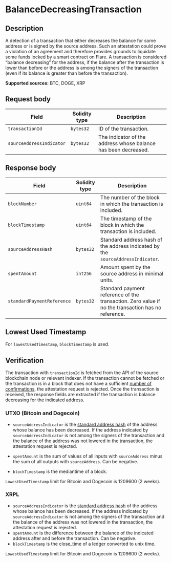 # BalanceDecreasingTransaction

## Description

A detection of a transaction that either decreases the balance for some address or is signed by the source address.
Such an attestation could prove a violation of an agreement and therefore provides grounds to liquidate some funds locked by a smart contract on Flare.
A transaction is considered “balance decreasing” for the address, if the balance after the transaction is lower than before or the address is among the signers of the transaction (even if its balance is greater than before the transaction).

**Supported sources:** BTC, DOGE, XRP

## Request body

| Field                    | Solidity type | Description                                                    |
| ------------------------ | ------------- | -------------------------------------------------------------- |
| `transactionId`          | `bytes32`     | ID of the transaction.                                         |
| `sourceAddressIndicator` | `bytes32`     | The indicator of the address whose balance has been decreased. |

## Response body

| Field                      | Solidity type | Description                                                                                       |
| -------------------------- | ------------- | ------------------------------------------------------------------------------------------------- |
| `blockNumber`              | `uint64`      | The number of the block in which the transaction is included.                                     |
| `blockTimestamp`           | `uint64`      | The timestamp of the block in which the transaction is included.                                  |
| `sourceAddressHash`        | `bytes32`     | Standard address hash of the address indicated by the `sourceAddressIndicator`.                   |
| `spentAmount`              | `int256`      | Amount spent by the source address in minimal units.                                              |
| `standardPaymentReference` | `bytes32`     | Standard payment reference of the transaction. Zero value if no the transaction has no reference. |

## Lowest Used Timestamp

For `lowestUsedTimestamp`, `blockTimestamp` is used.

## Verification

The transaction with `transactionId` is fetched from the API of the source blockchain node or relevant indexer.
If the transaction cannot be fetched or the transaction is in a block that does not have a sufficient [number of confirmations](./Reference.md#confirmation-number), the attestation request is rejected.
Once the transaction is received, the response fields are extracted if the transaction is balance decreasing for the indicated address.

### UTXO (Bitcoin and Dogecoin)

- `sourceAddressIndicator` is the [standard address hash](./Reference.md#standard-address-hash) of the address whose balance has been decreased.
  If the address indicated by `sourceAddressIndicator` is not among the signers of the transaction and the balance of the address was not lowered in the transaction, the attestation request is rejected.

- `spentAmount` is the sum of values of all inputs with `sourceAddress` minus the sum of all outputs with `sourceAddress`.
  Can be negative.
- `blockTimestamp` is the mediantime of a block.

`LowestUsedTimestamp` limit for Bitcoin and Dogecoin is $1209600$ (2 weeks).

### XRPL

- `sourceAddressIndicator` is the [standard address hash](./Reference.md#standard-address-hash) of the address whose balance has been decreased.
  If the address indicated by `sourceAddressIndicator` is not among the signers of the transaction and the balance of the address was not lowered in the transaction, the attestation request is rejected.
- `spentAmount` is the difference between the balance of the indicated address after and before the transaction.
  Can be negative.
- `blockTimestamp` is the close_time of a ledger converted to unix time.

`LowestUsedTimestamp` limit for Bitcoin and Dogecoin is $1209600$ (2 weeks).
